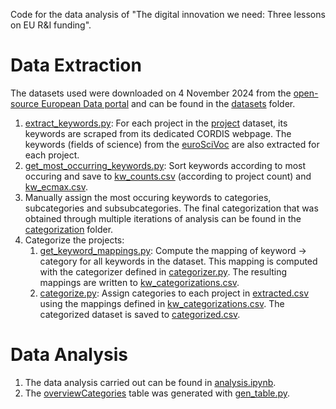 Code for the data analysis of "The digital innovation we need: Three lessons on EU R&amp;I funding".


# Data Extraction
The datasets used were downloaded on 4 November 2024 from the [open-source European Data portal](https://data.europa.eu/data/datasets/cordis-eu-research-projects-under-horizon-europe-2021-2027?locale=en) and can be found in the [datasets](datasets) folder.

1. [extract_keywords.py](extract_keywords.py): For each project in the [project](datasets/project.csv) dataset, its keywords are scraped from its dedicated CORDIS webpage. The keywords (fields of science) from the [euroSciVoc](datasets/euroSciVoc.csv) are also extracted for each project.
2. [get_most_occurring_keywords.py](get_most_occurring_keywords.py): Sort keywords according to most occuring and save to [kw_counts.csv](out/kw_counts.csv) (according to project count) and [kw_ecmax.csv](out/kw_ecmax.csv).
3. Manually assign the most occuring keywords to categories, subcategories and subsubcategories. The final categorization that was obtained through multiple iterations of analysis can be found in the [categorization](categorization) folder.
4. Categorize the projects:
    1. [get_keyword_mappings.py](categorization/get_keyword_mappings.py): Compute the mapping of keyword -> category for all keywords in the dataset. This mapping is computed with the categorizer defined in [categorizer.py](categorization/categorizer.py). The resulting mappings are written to [kw_categorizations.csv](categorization/kw_categorizations.csv).
    2. [categorize.py](categorization/categorize.py): Assign categories to each project in [extracted.csv](out/extracted.csv) using the mappings defined in [kw_categorizations.csv](categorization/kw_categorizations.csv). The categorized dataset is saved to [categorized.csv](out/categorized.csv).

# Data Analysis
1. The data analysis carried out can be found in [analysis.ipynb](analysis.ipynb).
2. The [overviewCategories](overviewCategories.csv) table was generated with [gen_table.py](gen_table.py).
